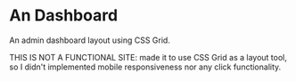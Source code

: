 # An Dashboard
An admin dashboard layout using CSS Grid.

THIS IS NOT A FUNCTIONAL SITE:
made it to use CSS Grid as a layout tool, so I didn't implemented mobile responsiveness nor any click functionality.
